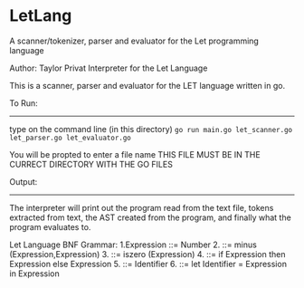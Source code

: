 # LetLang
A scanner/tokenizer, parser and evaluator for the Let programming language

Author: Taylor Privat
Interpreter for the Let Language

This is a scanner, parser and evaluator for the LET language written in go.

To Run:
*********************************************
type on the command line (in this directory)
`go run main.go let_scanner.go let_parser.go let_evaluator.go`

You will be propted to enter a file name
THIS FILE MUST BE IN THE CURRECT DIRECTORY WITH THE GO FILES

Output:
********************************************
The interpreter will print out the program read from the text file,
tokens extracted from text,
the AST created from the program,
and finally what the program evaluates to.


Let Language BNF Grammar:
1.Expression ::=  Number
2.           ::=  minus (Expression,Expression)
3.           ::=  iszero (Expression)
4.           ::=  if Expression then Expression else Expression
5.           ::=  Identifier
6.           ::=  let Identifier = Expression in Expression
